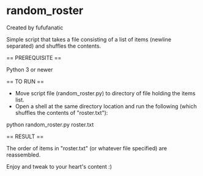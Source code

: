 # random_roster

Created by fufufanatic

Simple script that takes a file consisting of a list of items (newline separated) and shuffles the contents.

== PREREQUISITE ==

Python 3 or newer

== TO RUN ==

- Move script file (random_roster.py) to directory of file holding the items list.
- Open a shell at the same directory location and run the following (which shuffles the contents of "roster.txt"):

python random_roster.py roster.txt

== RESULT ==

The order of items in "roster.txt" (or whatever file specified) are reassembled.

Enjoy and tweak to your heart's content :)